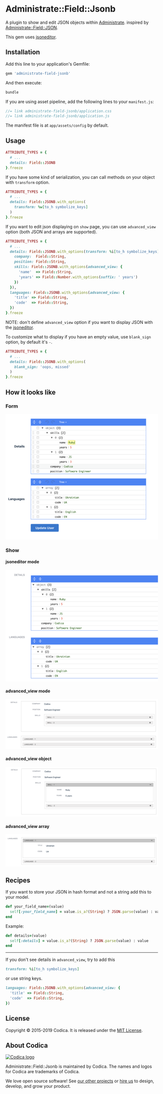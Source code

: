 # Administrate::Field::Jsonb

A plugin to show and edit JSON objects within [Administrate](https://github.com/thoughtbot/administrate). inspired by [Administrate::Field::JSON](https://github.com/eddietejeda/administrate-field-json).

This gem uses [jsoneditor](https://github.com/josdejong/jsoneditor).

## Installation

Add this line to your application's Gemfile:

```ruby
gem 'administrate-field-jsonb'
```

And then execute:

```bash
bundle
```

If you are using asset pipeline, add the following lines to your `manifest.js`:

```js
//= link administrate-field-jsonb/application.css
//= link administrate-field-jsonb/application.js
```

The manifest file is at `app/assets/config` by default.

## Usage

```ruby
ATTRIBUTE_TYPES = {
  # ...
  details: Field::JSONB
}.freeze
```

If you have some kind of serialization, you can call methods on your object with `transform` option.

```ruby
ATTRIBUTE_TYPES = {
  # ...
  details: Field::JSONB.with_options(
    transform: %w[to_h symbolize_keys]
  )
}.freeze
```

If you want to edit json displaying on `show` page, you can use `advanced_view` option (both JSON and arrays are supported).

```ruby
ATTRIBUTE_TYPES = {
  # ...
  details: Field::JSONB.with_options(transform: %i[to_h symbolize_keys], advanced_view: {
    company:  Field::String,
    position: Field::String,
    skills: Field::JSONB.with_options(advanced_view: {
      'name'  => Field::String,
      'years' => Field::Number.with_options(suffix: ' years')
    })
  }),
  languages: Field::JSONB.with_options(advanced_view: {
    'title' => Field::String,
    'code'  => Field::String,
  })
}.freeze
```

NOTE: don't define `advanced_view` option if you want to display JSON with the [jsoneditor](https://github.com/josdejong/jsoneditor).

To customize what to display if you have an empty value, use `blank_sign` option, by default it's `-`.

```ruby
ATTRIBUTE_TYPES = {
  # ...
  details: Field::JSONB.with_options(
    blank_sign: 'oops, missed'
  )
}.freeze
```

## How it looks like

### Form

<p align="center">
 <img src="docs/images/form.png">
</p>

### Show

#### jsoneditor mode

<p align="center">
 <img src="docs/images/show_jsoneditor.png">
</p>

#### advanced_view mode

<p align="center">
 <img src="docs/images/advanced_view_full.png">
</p>

#### advanced_view object

<p align="center">
 <img src="docs/images/advanced_view_object.png">
</p>

#### advanced_view array

<p align="center">
 <img src="docs/images/advanced_view_array.png">
</p>

## Recipes

If you want to store your JSON in hash format and not a string add this to your model.

```ruby
def your_field_name=(value)
  self[:your_field_name] = value.is_a?(String) ? JSON.parse(value) : value
end
```

Example:

```ruby
def details=(value)
  self[:details] = value.is_a?(String) ? JSON.parse(value) : value
end
```

<hr>

If you don't see details in `advanced_view`, try to add this

```ruby
transform: %i[to_h symbolize_keys]
```

or use string keys.

```ruby
languages: Field::JSONB.with_options(advanced_view: {
  'title' => Field::String,
  'code'  => Field::String,
})
```

## License

Copyright © 2015-2019 Codica. It is released under the [MIT License](https://opensource.org/licenses/MIT).

## About Codica

[![Codica logo](https://www.codica.com/assets/images/logo/logo.svg)](https://www.codica.com)

Administrate::Field::Jsonb is maintained by Codica. The names and logos for Codica are trademarks of Codica.

We love open source software! See [our other projects](https://github.com/codica2) or [hire us](https://www.codica.com/) to design, develop, and grow your product.
